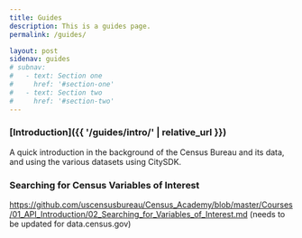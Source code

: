 ```yaml
---
title: Guides
description: This is a guides page.
permalink: /guides/

layout: post
sidenav: guides
# subnav:
#   - text: Section one
#     href: '#section-one'
#   - text: Section two
#     href: '#section-two'
---
```


### [Introduction]({{ '/guides/intro/' | relative_url }})

A quick introduction in the background of the Census Bureau and its data, and using the various datasets using CitySDK.

### Searching for Census Variables of Interest

https://github.com/uscensusbureau/Census_Academy/blob/master/Courses/01_API_Introduction/02_Searching_for_Variables_of_Interest.md (needs to be updated for data.census.gov)
